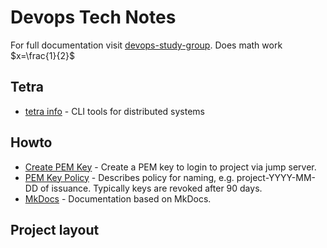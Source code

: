 # Devops Tech Notes 

For full documentation visit [devops-study-group](https://github.com/study-groups/devops-study-group). Does math work $x=\frac{1}{2}$

## Tetra
* [tetra info](./tetra.md) - CLI tools for distributed systems 
## Howto

* [Create PEM Key](https://nodeholder.com) - Create a PEM key to login to project via jump server.
* [PEM Key Policy](keypolicy.md) - Describes policy for naming, e.g. project-YYYY-MM-DD of issuance. Typically keys are revoked after 90 days.
* [MkDocs](./mkdocs.md) - Documentation based on MkDocs.

## Project layout


